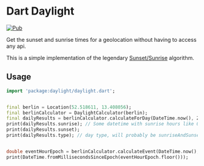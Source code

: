 # Dart Daylight

[![Pub](https://img.shields.io/pub/v/daylight.svg?style=popout)](https://pub.dartlang.org/packages/daylight)

Get the sunset and sunrise times for a geolocation without having to access any api.

This is a simple implementation of the legendary [Sunset/Sunrise](https://web.archive.org/web/20161202180207/http://williams.best.vwh.net/sunrise_sunset_algorithm.htm) algorithm.

## Usage
```dart
import 'package:daylight/daylight.dart';


final berlin = Location(52.518611, 13.408056);
final berlinCalculator = DaylightCalculator(berlin);
final dailyResults = berlinCalculator.calculateForDay(DateTime.now(), Zenith.astronomical);
print(dailyResults.sunrise); // Some datetime with sunrise hours like 08:32
print(dailyResults.sunset);
print(dailyResults.type); // day type, will probably be sunriseAndSunset if you dont live in svalbard or antartida


double eventHourEpoch = berlinCalculator.calculateEvent(DateTime.now(), Zenith.official, EventType.sunset);
print(DateTime.fromMillisecondsSinceEpoch(eventHourEpoch.floor()));

```

